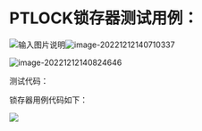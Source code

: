 # PTLOCK锁存器测试用例：

![输入图片说明](https://github.com/2833034152/my_pictures.git)![image-20221212140710337](https://typora-bucket-1304106066.cos.ap-shanghai.myqcloud.com/typoraimage-20221212140710337.png)

![image-20221212140824646](https://typora-bucket-1304106066.cos.ap-shanghai.myqcloud.com/typoraimage-20221212140824646.png)

测试代码：

锁存器用例代码如下：

![](https://typora-bucket-1304106066.cos.ap-shanghai.myqcloud.com/images/c5a72e9266257237249ceb6bc125734.png)



<!--stackedit_data:
eyJoaXN0b3J5IjpbLTgyNjM2NjE5MywtNzI0NjUwMDAwLC0xNT
AwMzcwNjU0LDU5NDEyMjM2Nyw4MDUzNTA1MTldfQ==
-->
